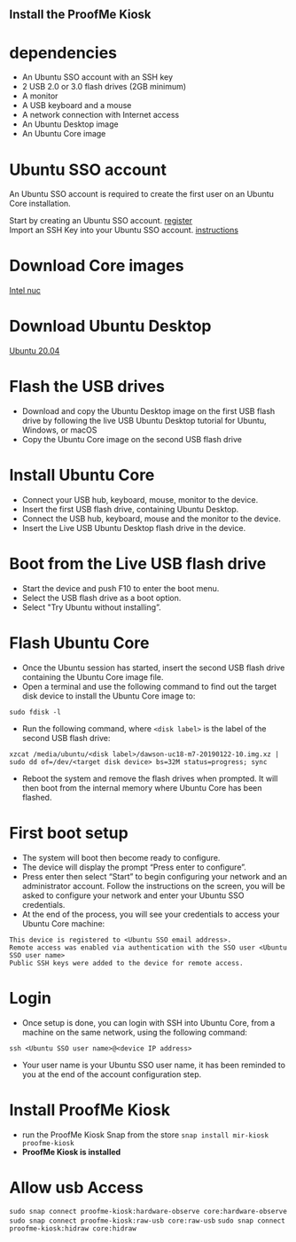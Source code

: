 ## Install the ProofMe Kiosk

# dependencies
- An Ubuntu SSO account with an SSH key
- 2 USB 2.0 or 3.0 flash drives (2GB minimum)
- A monitor
- A USB keyboard and a mouse
- A network connection with Internet access
- An Ubuntu Desktop image
- An Ubuntu Core image

# Ubuntu SSO account
An Ubuntu SSO account is required to create the first user on an Ubuntu Core installation.

Start by creating an Ubuntu SSO account. [register](https://login.ubuntu.com/)   
Import an SSH Key into your Ubuntu SSO account. [instructions](https://help.ubuntu.com/community/SSH/OpenSSH/Keys)

# Download Core images
[Intel nuc](https://people.canonical.com/~platform/images/nuc/intel_dawson/dawson-uc18-m7-20190122-10.img.xz)

# Download Ubuntu Desktop
[Ubuntu 20.04](https://ubuntu.com/download/desktop)

# Flash the USB drives
- Download and copy the Ubuntu Desktop image on the first USB flash drive by following the live USB Ubuntu Desktop tutorial for Ubuntu, Windows, or macOS
- Copy the Ubuntu Core image on the second USB flash drive

# Install Ubuntu Core
- Connect your USB hub, keyboard, mouse, monitor to the device.
- Insert the first USB flash drive, containing Ubuntu Desktop.
- Connect the USB hub, keyboard, mouse and the monitor to the device.
- Insert the Live USB Ubuntu Desktop flash drive in the device.

# Boot from the Live USB flash drive
- Start the device and push F10 to enter the boot menu.
- Select the USB flash drive as a boot option.
- Select "Try Ubuntu without installing”.

# Flash Ubuntu Core
- Once the Ubuntu session has started, insert the second USB flash drive containing the Ubuntu Core image file.  
- Open a terminal and use the following command to find out the target disk device to install the Ubuntu Core image to:  

`sudo fdisk -l`  
- Run the following command, where `<disk label>` is the label of the second USB flash drive:

`xzcat /media/ubuntu/<disk label>/dawson-uc18-m7-20190122-10.img.xz | sudo dd of=/dev/<target disk device> bs=32M status=progress; sync`  
- Reboot the system and remove the flash drives when prompted. It will then boot from the internal memory where Ubuntu Core has been flashed.

# First boot setup
- The system will boot then become ready to configure.
- The device will display the prompt “Press enter to configure”.
- Press enter then select “Start” to begin configuring your network and an administrator account. Follow the instructions on the screen, you will be asked to configure your network and enter your Ubuntu SSO credentials.
- At the end of the process, you will see your credentials to access your Ubuntu Core machine:

```
This device is registered to <Ubuntu SSO email address>.
Remote access was enabled via authentication with the SSO user <Ubuntu SSO user name>
Public SSH keys were added to the device for remote access.
```

# Login
-  Once setup is done, you can login with SSH into Ubuntu Core, from a machine on the same network, using the following command:

`ssh <Ubuntu SSO user name>@<device IP address>`
- Your user name is your Ubuntu SSO user name, it has been reminded to you at the end of the account configuration step.

# Install ProofMe Kiosk
- run the ProofMe Kiosk Snap from the store
`snap install mir-kiosk proofme-kiosk`
- **ProofMe Kiosk is installed**

# Allow usb Access
`sudo snap connect proofme-kiosk:hardware-observe core:hardware-observe`
`sudo snap connect proofme-kiosk:raw-usb core:raw-usb`
`sudo snap connect proofme-kiosk:hidraw core:hidraw`
